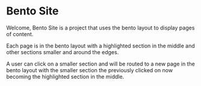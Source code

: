 # Bento Site

Welcome, Bento Site is a project that uses the bento layout to display pages of content.

Each page is in the bento layout with a highlighted section in the middle and other sections smaller and around the edges.

A user can click on a smaller section and will be routed to a new page in the bento layout with the smaller section the previously clicked on now becoming the highlighted section in the middle.
